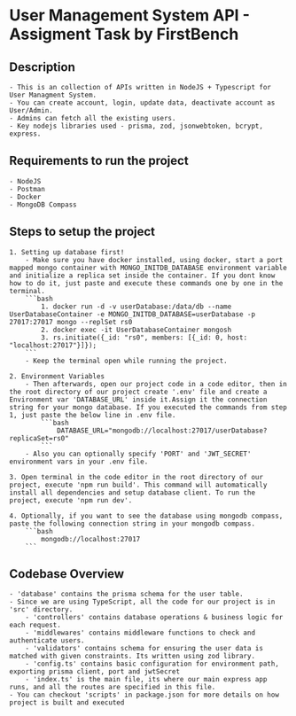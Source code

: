 # User Management System API - Assigment Task by FirstBench

## Description
    - This is an collection of APIs written in NodeJS + Typescript for User Managment System.
    - You can create account, login, update data, deactivate account as User/Admin.
    - Admins can fetch all the existing users.
    - Key nodejs libraries used - prisma, zod, jsonwebtoken, bcrypt, express.

## Requirements to run the project
    - NodeJS
    - Postman
    - Docker
    - MongoDB Compass

## Steps to setup the project
    1. Setting up database first!
        - Make sure you have docker installed, using docker, start a port mapped mongo container with MONGO_INITDB_DATABASE environment variable and initialize a replica set inside the container. If you dont know how to do it, just paste and execute these commands one by one in the terminal.
        ```bash 
            1. docker run -d -v userDatabase:/data/db --name UserDatabaseContainer -e MONGO_INITDB_DATABASE=userDatabase -p 27017:27017 mongo --replSet rs0
            2. docker exec -it UserDatabaseContainer mongosh
            3. rs.initiate({_id: "rs0", members: [{_id: 0, host: "localhost:27017"}]});
        ```
        - Keep the terminal open while running the project.

    2. Environment Variables
        - Then afterwards, open our project code in a code editor, then in the root directory of our project create '.env' file and create a Environment var 'DATABASE_URL' inside it.Assign it the connection string for your mongo database. If you executed the commands from step 1, just paste the below line in .env file. 
            ```bash
                DATABASE_URL="mongodb://localhost:27017/userDatabase?replicaSet=rs0"
            ```
        - Also you can optionally specify 'PORT' and 'JWT_SECRET' environment vars in your .env file.
    
    3. Open terminal in the code editor in the root directory of our project, execute 'npm run build'. This command will automatically install all dependencies and setup database client. To run the project, execute 'npm run dev'.

    4. Optionally, if you want to see the database using mongodb compass, paste the following connection string in your mongodb compass.
        ```bash
            mongodb://localhost:27017
        ```
## Codebase Overview
    - 'database' contains the prisma schema for the user table.
    - Since we are using TypeScript, all the code for our project is in 'src' directory.
        - 'controllers' contains database operations & business logic for each request.
        - 'middlewares' contains middleware functions to check and authenticate users.
        - 'validators' contains schema for ensuring the user data is matched with given constraints. Its written using zod library.
        - 'config.ts' contains basic configuration for environment path, exporting prisma client, port and jwtSecret
        - 'index.ts' is the main file, its where our main express app runs, and all the routes are specified in this file.
    - You can checkout 'scripts' in package.json for more details on how project is built and executed 
